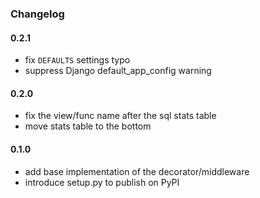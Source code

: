 ### Changelog

#### 0.2.1

- fix `DEFAULTS` settings typo
- suppress Django default_app_config warning

#### 0.2.0

- fix the view/func name after the sql stats table
- move stats table to the bottom

#### 0.1.0

- add base implementation of the decorator/middleware
- introduce setup.py to publish on PyPI
